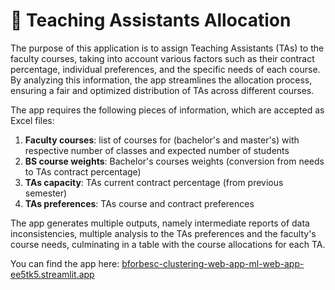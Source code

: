 # 🧩 Teaching Assistants Allocation
The purpose of this application is to assign Teaching Assistants (TAs) to the faculty courses, taking into account various factors such as their contract percentage, individual preferences, and the specific needs of each course. 
By analyzing this information, the app streamlines the allocation process, ensuring a fair and optimized distribution of TAs across different courses. 

The app requires the following pieces of information, which are accepted as Excel files:
1. **Faculty courses**: list of courses for (bachelor's and master's) with respective number of classes and expected number of students
1. **BS course weights**: Bachelor's courses weights (conversion from needs to TAs contract percentage)
1. **TAs capacity**: TAs current contract percentage (from previous semester)
1. **TAs preferences**: TAs course and contract preferences

The app generates multiple outputs, namely intermediate reports of data inconsistencies, multiple analysis to the TAs preferences and the faculty's course needs, culminating in a table with the course allocations for each TA.

You can find the app here: [bforbesc-clustering-web-app-ml-web-app-ee5tk5.streamlit.app](https://bforbesc-ta-allocation-app-ta-allocation-app-m2v0xg.streamlit.app/)
